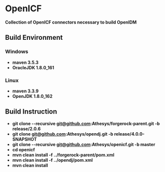# OpenICF

**Collection of OpenICF connectors necessary to build OpenIDM**

## Build Environment

### Windows
* **maven 3.5.3**
* **OracleJDK 1.8.0_161**

### Linux
* **maven 3.3.9**
* **OpenJDK 1.8.0_162**

## Build Instruction

* **git clone --recursive git@github.com:Athesys/forgerock-parent.git -b release/2.0.6**
* **git clone git@github.com:Athesys/opendj.git -b release/4.0.0-SNAPSHOT**
* **git clone --recursive git@github.com:Athesys/openicf.git -b master**
* **cd openicf**
* **mvn clean install -f ../forgerock-parent/pom.xml**
* **mvn clean install -f ../opendj/pom.xml**
* **mvn clean install**